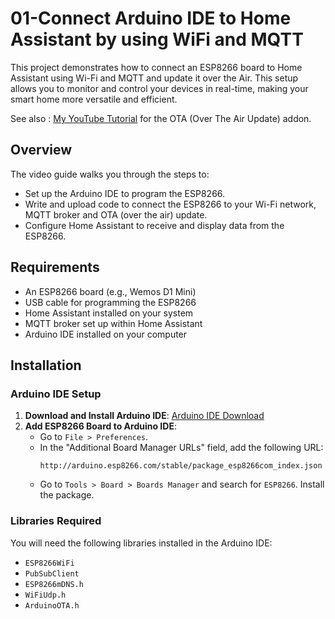 # 01-Connect Arduino IDE to Home Assistant by using WiFi and MQTT
This project demonstrates how to connect an ESP8266 board to Home Assistant using Wi-Fi and MQTT and update it over the Air. This setup allows you to monitor and control your devices in real-time, making your smart home more versatile and efficient.

See also : <a href="https://youtu.be/vI8LN8mpi_4" target="_blank"> My YouTube Tutorial</a> for the OTA (Over The Air Update) addon.


## Overview
The video guide walks you through the steps to:
- Set up the Arduino IDE to program the ESP8266.
- Write and upload code to connect the ESP8266 to your Wi-Fi network, MQTT broker and OTA (over the air) update.
- Configure Home Assistant to receive and display data from the ESP8266.

## Requirements
- An ESP8266 board (e.g., Wemos D1 Mini)
- USB cable for programming the ESP8266
- Home Assistant installed on your system
- MQTT broker set up within Home Assistant
- Arduino IDE installed on your computer

## Installation

### Arduino IDE Setup
1. **Download and Install Arduino IDE**: [Arduino IDE Download](https://www.arduino.cc/en/software)
2. **Add ESP8266 Board to Arduino IDE**:
   - Go to `File > Preferences`.
   - In the "Additional Board Manager URLs" field, add the following URL:
     ```
     http://arduino.esp8266.com/stable/package_esp8266com_index.json
     ```
   - Go to `Tools > Board > Boards Manager` and search for `ESP8266`. Install the package.

### Libraries Required
You will need the following libraries installed in the Arduino IDE:
- `ESP8266WiFi`
- `PubSubClient`
- `ESP8266mDNS.h`
- `WiFiUdp.h`
- `ArduinoOTA.h`

